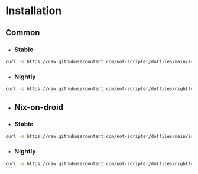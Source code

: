 # Installation

## Common

- ### Stable

```bash
curl -s https://raw.githubusercontent.com/not-scripter/dotfiles/main/install/setup.sh | bash -s
```

- ### Nightly

```bash
curl -s https://raw.githubusercontent.com/not-scripter/dotfiles/nightly/install/setup.sh | bash -s
```

- ## Nix-on-droid
- ### Stable

```bash
curl -s https://raw.githubusercontent.com/not-scripter/dotfiles/main/install/nix-on-droid.sh | bash -s
```

- ### Nightly

````bash
curl -s https://raw.githubusercontent.com/not-scripter/dotfiles/nightly/install/nix-on-droid.sh | bash -s
```
````

